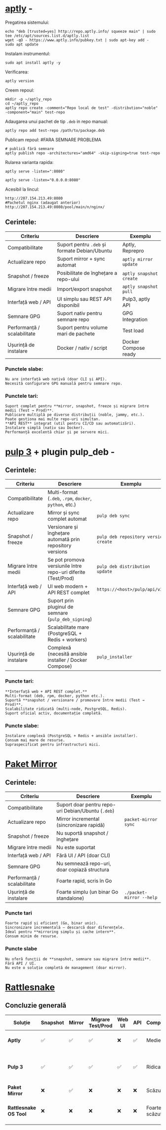 # [aptly](https://www.aptly.info/) -
Pregatirea sistemului:
```
echo "deb [trusted=yes] http://repo.aptly.info/ squeeze main" | sudo tee /etc/apt/sources.list.d/aptly.list
wget -qO - https://www.aptly.info/pubkey.txt | sudo apt-key add -
sudo apt update
```

Instalam instrumentul:
```
sudo apt install aptly -y
```
Verificarea:
```
aptly version
```
Creem repoul:
```
mkdir -p ~/aptly_repo
cd ~/aptly_repo
aptly repo create -comment="Repo local de test" -distribution="noble" -component="main" test-repo
```
Adaugarea unui pachet de tip `.deb` in repo manual:
```
aptly repo add test-repo /path/to/package.deb
```
Publicam repoul: #FARA SEMNARE PROBLEMA 
```
# publică fără semnare
aptly publish repo -architectures="amd64" -skip-signing=true test-repo
```
Rularea varianta rapida:
```
aptly serve -listen=":8080"

aptly serve -listen="0.0.0.0:8080"
```
Acesibil la lincul:
```
http://207.154.213.49:8080
#Pachetul nginx (adaugat anterior)
http://207.154.213.49:8080/pool/main/n/nginx/
```
## Cerintele:
| Criteriu | Descriere | Exemplu |
|-----------|------------|----------|
| Compatibilitate | Suport pentru `.deb` și formate Debian/Ubuntu | Aptly, Reprepro |
| Actualizare repo | Suport mirror + sync automat | `aptly mirror update` |
| Snapshot / freeze | Posibilitate de înghețare a repo-ului | `aptly snapshot create` |
| Migrare între medii | Import/export snapshot | `aptly snapshot pull` |
| Interfață web / API | UI simplu sau REST API disponibil | Pulp3, aptly API |
| Semnare GPG | Suport nativ pentru semnare repo | GPG Integration |
| Performanță / scalabilitate | Suport pentru volume mari de pachete | Test load |
| Ușurință de instalare | Docker / nativ / script | Docker Compose ready |

### Punctele slabe:
    Nu are interfață web nativă (doar CLI și API).  
    Necesită configurare GPG manuală pentru semnare repo.  

### Punctele tari:
    Suport complet pentru **mirror, snapshot, freeze și migrare între medii (Test → Prod)**.  
    Publicare multiplă pe diverse distribuții (noble, jammy, etc.).  
    Poate gestiona mai multe repo-uri simultan.  
    **API REST** integrat (util pentru CI/CD sau automatizări).  
    Instalare simplă (nativ sau Docker).  
    Performanță excelentă chiar și pe servere mici.


# [pulp 3](https://pulpproject.org/pulp_deb/docs/user/) + plugin pulp_deb -  

## Cerintele:
| Criteriu | Descriere | Exemplu |
|-----------|------------|----------|
| Compatibilitate | Multi-format (`.deb`, `.rpm`, `docker`, `python`, etc.) |
| Actualizare repo | Mirror și sync complet automat | `pulp deb sync` |
| Snapshot / freeze | Versionare și înghețare automată prin repository versions | `pulp deb repository version create` |
| Migrare între medii | Se pot promova versiunile între repo-uri diferite (Test/Prod) | `pulp deb distribution update` |
| Interfață web / API | UI web modern + API REST complet | `https://<host>/pulp/api/v3/` |
| Semnare GPG | Suport prin pluginul de semnare (`pulp_deb_signing`) |
| Performanță / scalabilitate | Scalabilitate mare (PostgreSQL + Redis + workers) |
| Ușurință de instalare | Complexă (necesită ansible installer / Docker Compose) | `pulp_installer` |

### Puncte tari:
    **Interfață web + API REST complet.**  
    Multi-format (deb, rpm, docker, python etc.).  
    Suportă **snapshot / versionare / promovare între medii (Test → Prod)**.  
    Scalabilitate ridicată (multi-node, PostgreSQL, Redis).  
    Suport oficial activ, documentație completă.  

### Puncte slabe:
    Instalare complexă (PostgreSQL + Redis + ansible installer).  
    Consum mai mare de resurse.  
    Supraspecificat pentru infrastructuri mici.  


# [Paket Mirror]()

## Cerintele:
| Criteriu | Descriere | Exemplu |
|-----------|------------|----------|
| Compatibilitate | Suport doar pentru repo-uri Debian/Ubuntu (`.deb`) |
| Actualizare repo | Mirror incremental (sincronizare rapidă) | `packet-mirror sync` |
| Snapshot / freeze | Nu suportă snapshot / înghețare |
| Migrare între medii | Nu este suportat |
| Interfață web / API | Fără UI / API (doar CLI) |
| Semnare GPG | Nu semnează repo-uri, doar copiază structura |
| Performanță / scalabilitate | Foarte rapid, scris în Go |
| Ușurință de instalare | Foarte simplu (un binar Go standalone) | `./packet-mirror --help` |

### Puncte tari
    Foarte rapid și eficient (Go, binar unic).  
    Sincronizare incrementală – descarcă doar diferențele.  
    Ideal pentru **mirroring simplu și cache intern**.  
    Consum minim de resurse.  

### Puncte slabe
    Nu oferă funcții de **snapshot, semnare sau migrare între medii**.  
    Fără API / UI.  
    Nu este o soluție completă de management (doar mirror).  
# [Rattlesnake]()

## Concluzie generală

| Soluție | Snapshot | Mirror | Migrare Test/Prod | Web UI | API | Complexitate | Recomandare |
|----------|-----------|---------|-------------------|--------|-----|---------------|-------------|
| **Aptly** | ✅ | ✅ | ✅ | ❌ | ✅ | Medie | 🔹 Ideal pentru repo complet Test/Prod |
| **Pulp 3** | ✅ | ✅ | ✅ | ✅ | ✅ | Ridicată | 🔸 Recomandat pentru infrastructuri enterprise |
| **Paket Mirror** | ❌ | ✅ | ❌ | ❌ | ❌ | Scăzută | 🔹 Bun pentru mirror simplu |
| **Rattlesnake OS Tool** | ❌ | ❌ | ❌ | ❌ | ❌ | Foarte scăzută | ⚙️ Potrivit pentru CI/CD și build-uri temporare |